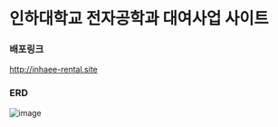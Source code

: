# 인하대학교 전자공학과 대여사업 사이트

### 배포링크
http://inhaee-rental.site



### ERD
![image](https://github.com/user-attachments/assets/45c39487-1471-4946-b8c5-1c189d3e0427)
